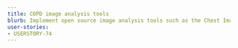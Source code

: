 ```yaml
---
title: COPD image analysis tools
blurb: Implement open source image analysis tools such as the Chest Imaging Platform developed at Brigham and Women’s Hospital and development of imaging workflows for chest CT phenotyping.
user-stories:
- USERSTORY-74
---
```

